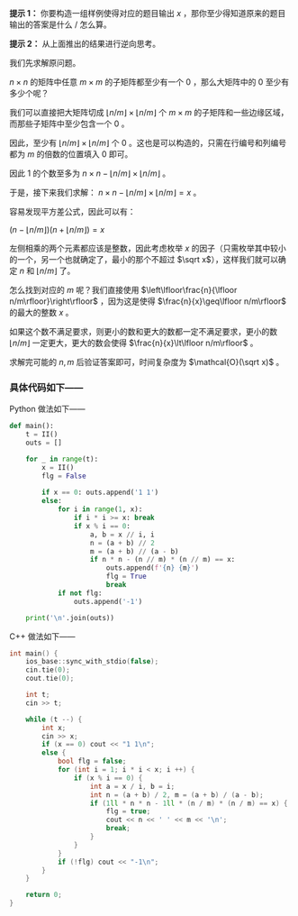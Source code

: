 **提示 1：** 你要构造一组样例使得对应的题目输出 $x$ ，那你至少得知道原来的题目输出的答案是什么 / 怎么算。

**提示 2：** 从上面推出的结果进行逆向思考。

我们先求解原问题。

$n\times n$ 的矩阵中任意 $m\times m$ 的子矩阵都至少有一个 $0$ ，那么大矩阵中的 $0$ 至少有多少个呢？

我们可以直接把大矩阵切成 $\lfloor n/m\rfloor\times\lfloor n/m\rfloor$ 个 $m\times m$ 的子矩阵和一些边缘区域，而那些子矩阵中至少包含一个 $0$ 。

因此，至少有 $\lfloor n/m\rfloor\times\lfloor n/m\rfloor$ 个 $0$ 。这也是可以构造的，只需在行编号和列编号都为 $m$ 的倍数的位置填入 $0$ 即可。

因此 $1$ 的个数至多为 $n\times n - \lfloor n/m\rfloor\times \lfloor n/m\rfloor$ 。

于是，接下来我们求解： $n\times n -\lfloor n/m\rfloor\times \lfloor n/m\rfloor=x$ 。

容易发现平方差公式，因此可以有：

$(n-\lfloor n/m\rfloor)(n+\lfloor n/m\rfloor)=x$

左侧相乘的两个元素都应该是整数，因此考虑枚举 $x$ 的因子（只需枚举其中较小的一个，另一个也就确定了，最小的那个不超过 $\sqrt x$），这样我们就可以确定 $n$ 和 $\lfloor n/m\rfloor$ 了。

怎么找到对应的 $m$ 呢？我们直接使用 $\left\lfloor\frac{n}{\lfloor n/m\rfloor}\right\rfloor$ ，因为这是使得 $\frac{n}{x}\geq\lfloor n/m\rfloor$ 的最大的整数 $x$ 。

如果这个数不满足要求，则更小的数和更大的数都一定不满足要求，更小的数 $\lfloor n/m\rfloor$ 一定更大，更大的数会使得 $\frac{n}{x}\lt\lfloor n/m\rfloor$ 。

求解完可能的 $n,m$ 后验证答案即可，时间复杂度为 $\mathcal{O}(\sqrt x)$ 。

### 具体代码如下——

Python 做法如下——

```Python []
def main():
    t = II()
    outs = []

    for _ in range(t):
        x = II()
        flg = False
        
        if x == 0: outs.append('1 1')
        else:
            for i in range(1, x):
                if i * i >= x: break
                if x % i == 0:
                    a, b = x // i, i
                    n = (a + b) // 2
                    m = (a + b) // (a - b)
                    if n * n - (n // m) * (n // m) == x:
                        outs.append(f'{n} {m}')
                        flg = True
                        break
            if not flg:
                outs.append('-1')

    print('\n'.join(outs))
```

C++ 做法如下——

```cpp []
int main() {
    ios_base::sync_with_stdio(false);
    cin.tie(0);
    cout.tie(0);

    int t;
    cin >> t;

    while (t --) {
        int x;
        cin >> x;
        if (x == 0) cout << "1 1\n";
        else {
            bool flg = false;
            for (int i = 1; i * i < x; i ++) {
                if (x % i == 0) {
                    int a = x / i, b = i;
                    int n = (a + b) / 2, m = (a + b) / (a - b);
                    if (1ll * n * n - 1ll * (n / m) * (n / m) == x) {
                        flg = true;
                        cout << n << ' ' << m << '\n';
                        break;
                    }
                }
            }
            if (!flg) cout << "-1\n";
        }
    }

    return 0;
}
```
